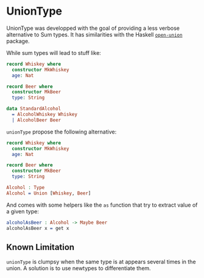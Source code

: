 # UnionType

UnionType was developped with the goal of providing a less verbose alternative
to Sum types. It has similarities with the Haskell
[`open-union`](https://hackage.haskell.org/package/open-union) package.

While sum types will lead to stuff like:

```idris
record Whiskey where
  constructor MkWhiskey
  age: Nat

record Beer where
  constructor MkBeer
  type: String

data StandardAlcohol
  = AlcoholWhiskey Whiskey
  | AlcoholBeer Beer
```

`unionType` propose the following alternative:

```idris
record Whiskey where
  constructor MkWhiskey
  age: Nat

record Beer where
  constructor MkBeer
  type: String

Alcohol : Type
Alcohol = Union [Whiskey, Beer]
```

And comes with some helpers like the `as` function that try to extract value
of a given type:

```idris
alcoholAsBeer : Alcohol -> Maybe Beer
alcoholAsBeer x = get x
```

## Known Limitation

`unionType` is clumpsy when the same type is at appears several times in the
union. A solution is to use newtypes to differentiate them.
